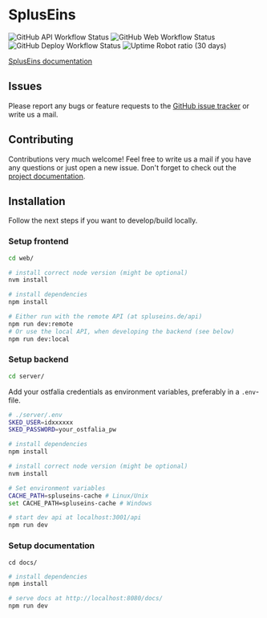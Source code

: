# SplusEins

![GitHub API Workflow Status](https://img.shields.io/github/actions/workflow/status/SplusEins/SplusEins/build-server.yml?branch=master&label=api%20build)
![GitHub Web Workflow Status](https://img.shields.io/github/actions/workflow/status/SplusEins/SplusEins/build-web.yml?branch=master&label=web%20build)
![GitHub Deploy Workflow Status](https://img.shields.io/github/actions/workflow/status/SplusEins/SplusEins/deploy.yml?branch=master&label=deploy)
![Uptime Robot ratio (30 days)](https://img.shields.io/uptimerobot/ratio/m795347002-a5e4975288ba00e8715fe00b?label=uptime)

[SplusEins documentation](https://spluseins.de/docs/benutzer.html)

## Issues

Please report any bugs or feature requests to the [GitHub issue tracker](https://github.com/SplusEins/SplusEins/issues) or write us a mail.

## Contributing

Contributions very much welcome! Feel free to write us a mail if you have any questions or just open a new issue. Don't forget to check out the [project documentation](https://spluseins.de/docs).

## Installation

Follow the next steps if you want to develop/build locally.

### Setup frontend

```bash
cd web/

# install correct node version (might be optional)
nvm install

# install dependencies
npm install

# Either run with the remote API (at spluseins.de/api)
npm run dev:remote
# Or use the local API, when developing the backend (see below)
npm run dev:local

```

### Setup backend

```bash
cd server/
```

Add your ostfalia credentials as environment variables, preferably in a `.env`-file.

```bash
# ./server/.env
SKED_USER=idxxxxxx
SKED_PASSWORD=your_ostfalia_pw
```

```bash
# install dependencies
npm install

# install correct node version (might be optional)
nvm install

# Set environment variables
CACHE_PATH=spluseins-cache # Linux/Unix
set CACHE_PATH=spluseins-cache # Windows

# start dev api at localhost:3001/api
npm run dev
```

### Setup documentation

`cd docs/`

```bash
# install dependencies
npm install

# serve docs at http://localhost:8080/docs/
npm run dev
```
